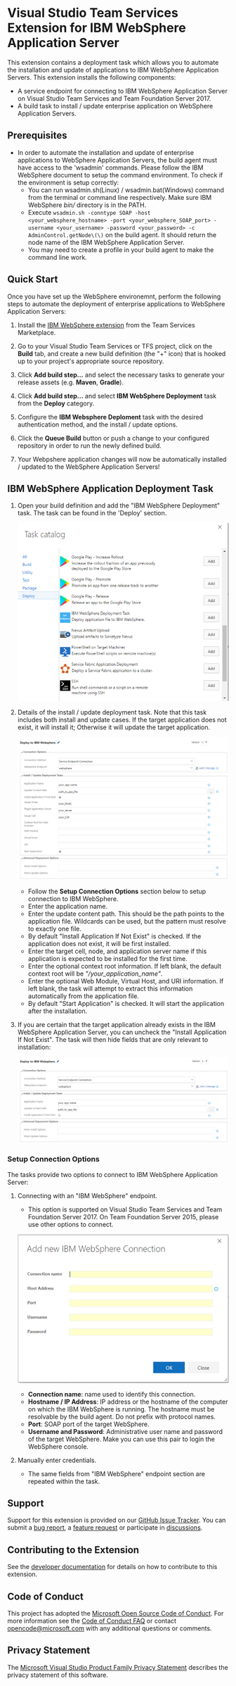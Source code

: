 # Visual Studio Team Services Extension for IBM WebSphere Application Server

This extension contains a deployment task which allows you to automate the installation and update of applications to IBM WebSphere Application Servers. This extension installs the following components:
* A service endpoint for connecting to IBM WebSphere Application Server on Visual Studio Team Services and Team Foundation Server 2017.
* A build task to install / update enterprise application on WebSphere Application Servers.

## Prerequisites

* In order to automate the installation and update of enterprise applications to WebSphere Application Servers, the build agent must have access to the 'wsadmin' commands. Please follow the IBM WebSphere document to setup the command environment.
To check if the environment is setup correctly:
  * You can run wsadmin.sh(Linux) / wsadmin.bat(Windows) command from the terminal or command line respectively. Make sure IBM WebSphere _bin/_ directory is in the PATH.
  * Execute `wsadmin.sh -conntype SOAP -host <your_websphere_hostname> -port <your_websphere_SOAP_port> -username <your_username> -password <your_password> -c AdminControl.getNode\(\)` on the build agent. It should return the node name of the IBM WebSphere Application Server.
  * You may need to create a profile in your build agent to make the command line work.

## Quick Start

Once you have set up the WebSphere environemnt, perform the following steps to automate the deployment of enterprise applications to WebSphere Application Servers:

1. Install the [IBM WebSphere extension](https://marketplace.visualstudio.com/items/ms-vsts.ibm-webshepere) from the Team Services Marketplace.

2. Go to your Visual Studio Team Services or TFS project, click on the **Build** tab, and create a new build definition (the "+" icon) that is hooked up to your project's appropriate source repository.

3. Click **Add build step...** and select the necessary tasks to generate your release assets (e.g. **Maven**, **Gradle**).

4. Click **Add build step...** and select **IBM WebSphere Deployment** task from the **Deploy** category.

5. Configure the **IBM Websphere Deploment** task with the desired authentication method, and the install / update options.

6. Click the **Queue Build** button or push a change to your configured repository in order to run the newly defined build.

7. Your Webpshere application changes will now be automatically installed / updated to the WebSphere Application Servers!

## IBM WebSphere Application Deployment Task

1. Open your build definition and add the "IBM WebSphere Deployment" task.  The task can be found in the 'Deploy' section.

    ![IBM WebSphere Deployment Task](images/websphere_task.PNG)

1. Details of the install / update deployment task. Note that this task includes both install and update cases. If the target application does not exist, it will install it; Otherwise it will update the target application.

    ![IBM WebSphere Deployment Task Details](images/websphere_deploy_task_details.PNG)

    * Follow the __Setup Connection Options__ section below to setup connection to IBM WebSphere.
    * Enter the application name.
    * Enter the update content path. This should be the path points to the application file. Wildcards can be used, but the pattern must resolve to exactly one file.
    * By default "Install Application If Not Exist" is checked. If the application does not exist, it will be first installed.
    * Enter the target cell, node, and application server name if this application is expected to be installed for the first time.
    * Enter the optional context root information. If left blank, the default context root will be _"/your_application_name"_.
    * Enter the optional Web Module, Virtual Host, and URI information. If left blank, the task will attempt to extract this information automatically from the application file.
    * By default "Start Application" is checked. It will start the application after the installation.

1. If you are certain that the target application already exists in the IBM WebSphere Application Server, you can uncheck the "Install Application If Not Exist". The task will then hide fields that are only relevant to installation:

    ![IBM WebSphere Update-only Task Details](images/websphere_update_only_task_details.PNG)

### Setup Connection Options

The tasks provide two options to connect to IBM WebSphere Application Server:

1. Connecting with an "IBM WebSphere" endpoint.
    * This option is supported on Visual Studio Team Services and Team Foundation Server 2017.  On Team Foundation Server 2015, please use other options to connect.

    ![IBM websphere Endpoint](images/websphere_endpoint.PNG)

    * __Connection name__: name used to identify this connection.
    * __Hostname / IP Address__: IP address or the hostname of the computer on which the IBM WebSphere is running. The hostname must be resolvable by the build agent. Do not prefix with protocol names.
    * __Port__: SOAP port of the target WebSphere.
    * __Username and Password__: Administrative user name and password of the target WebSphere. Make you can use this pair to login the WebSphere console.

1. Manually enter credentials.
    * The same fields from "IBM WebSphere" endpoint section are repeated within the task.

## Support
Support for this extension is provided on our [GitHub Issue Tracker](https://github.com/microsoft/vsts-ibm-websphere-extension/issues).  You can submit a [bug report](https://github.com/microsoft/vsts-ibm-websphere-extension/issues/new), a [feature request](https://github.com/microsoft/vsts-ibm-websphere-extension/issues/new) or participate in [discussions](https://github.com/microsoft/vsts-ibm-websphere-extension/issues).

## Contributing to the Extension
See the [developer documentation](https://github.com/Microsoft/vsts-ibm-websphere-extension/blob/master/CONTRIBUTING.md) for details on how to contribute to this extension.

## Code of Conduct
This project has adopted the [Microsoft Open Source Code of Conduct](https://opensource.microsoft.com/codeofconduct/). For more information see the [Code of Conduct FAQ](https://opensource.microsoft.com/codeofconduct/faq/) or contact [opencode@microsoft.com](mailto:opencode@microsoft.com) with any additional questions or comments.

## Privacy Statement
The [Microsoft Visual Studio Product Family Privacy Statement](http://go.microsoft.com/fwlink/?LinkId=528096&clcid=0x409) describes the privacy statement of this software.
